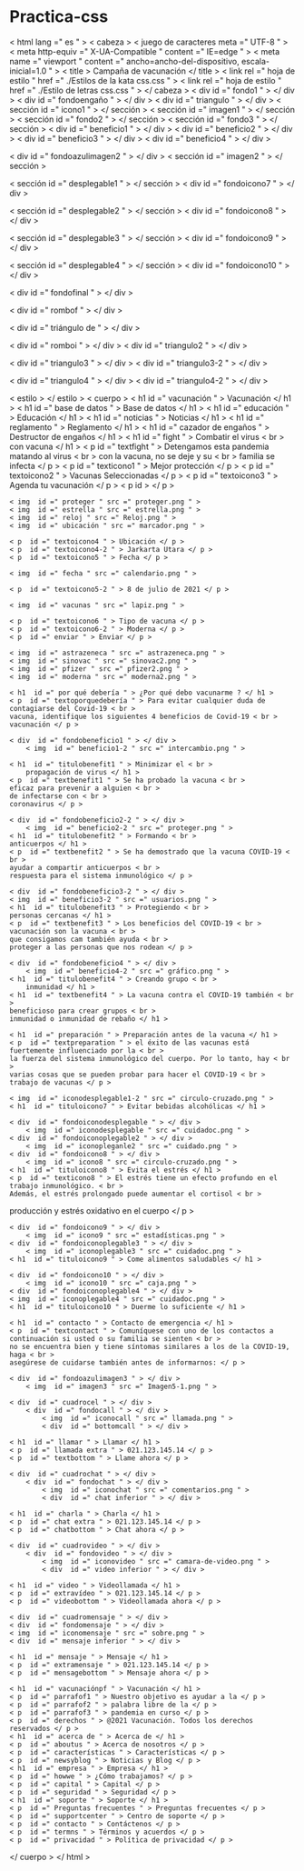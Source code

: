 # Practica-css
<!DOCTYPEhtml >
< html  lang =" es " >
< cabeza >
    < juego de caracteres meta  =" UTF-8 " >
    < meta  http-equiv =" X-UA-Compatible " content =" IE=edge " >
    < meta  name =" viewport " content =" ancho=ancho-del-dispositivo, escala-inicial=1.0 " >
    < title > Campaña de vacunación </ title >
    < link  rel =" hoja de estilo " href =" ./Estilos de la kata css.css " >
    < link  rel =" hoja de estilo " href =" ./Estilo de letras css.css " >
</ cabeza > 
< div  id =" fondo1 " > </ div >
< div  id =" fondoengaño " > </ div >
< div  id =" triangulo " > </ div >
< sección  id =" icono1 " > </ sección >
< sección  id =" imagen1 " > </ sección >
    < sección  id =" fondo2 " > </ sección >
        < sección  id =" fondo3 " > </ sección >
< div  id =" beneficio1 " > </ div >
< div  id =" beneficio2 " > </ div >
< div  id =" beneficio3 " > </ div >
< div  id =" beneficio4 " > </ div >

< div  id =" fondoazulimagen2 " > </ div >
    < sección  id =" imagen2 " > </ sección >

< sección  id =" desplegable1 " > </ sección >
    < div  id =" fondoicono7 " > </ div >

< sección  id =" desplegable2 " > </ sección >
    < div  id =" fondoicono8 " > </ div >

< sección  id =" desplegable3 " > </ sección >
    < div  id =" fondoicono9 " > </ div >

< sección  id =" desplegable4 " > </ sección >
    < div  id =" fondoicono10 " > </ div >

< div  id =" fondofinal " > </ div >

< div  id =" rombof " > </ div >

< div  id =" triángulo de " > </ div >

< div  id =" romboi " > </ div >
< div  id =" triangulo2 " > </ div >

< div  id =" triangulo3 " > </ div >
< div  id =" triangulo3-2 " > </ div >

< div  id =" triangulo4 " > </ div >
< div  id =" triangulo4-2 " > </ div >


< estilo > </ estilo >
< cuerpo >
    < h1  id =" vacunación " > Vacunación </ h1 >
    < h1  id =" base de datos " > Base de datos </ h1 >
    < h1  id =" educación " > Educación </ h1 >
    < h1  id =" noticias " > Noticias </ h1 >
    < h1  id =" reglamento " > Reglamento </ h1 >
    < h1  id =" cazador de engaños " > Destructor de engaños </ h1 >
    < h1  id =" fight " > Combatir el virus < br > con vacuna </ h1 >
    < p  id =" textfight " > Detengamos esta pandemia matando al virus < br >
    con la vacuna, no se deje y su < br >
    familia se infecta </ ​​p >
    < p  id =" texticono1 " > Mejor protección </ p >
    < p  id =" textoicono2 " > Vacunas Seleccionadas </ p >
    < p  id =" textoicono3 " > Agenda tu vacunación </ p >
    < p  id > </ p >

    < img  id =" proteger " src =" proteger.png " >
    < img  id =" estrella " src =" estrella.png " >
    < img  id =" reloj " src =" Reloj.png " >
    < img  id =" ubicación " src =" marcador.png " >

    < p  id =" textoicono4 " > Ubicación </ p >
    < p  id =" textoicono4-2 " > Jarkarta Utara </ p >
    < p  id =" textoicono5 " > Fecha </ p >

    < img  id =" fecha " src =" calendario.png " >

    < p  id =" textoicono5-2 " > 8 ​​de julio de 2021 </ p >

    < img  id =" vacunas " src =" lapiz.png " >

    < p  id =" textoicono6 " > Tipo de vacuna </ p >
    < p  id =" textoicono6-2 " > Moderna </ p >
    < p  id =" enviar " > Enviar </ p >
    
    < img  id =" astrazeneca " src =" astrazeneca.png " >
    < img  id =" sinovac " src =" sinovac2.png " >
    < img  id =" pfizer " src =" pfizer2.png " >
    < img  id =" moderna " src =" moderna2.png " >

    < h1  id =" por qué debería " > ¿Por qué debo vacunarme ? </ h1 >
    < p  id =" textoporquedebería " > Para evitar cualquier duda de contagiarse del Covid-19 < br >
    vacuna, identifique los siguientes 4 beneficios de Covid-19 < br >
    vacunación </ p >

    < div  id =" fondobeneficio1 " > </ div >
        < img  id =" beneficio1-2 " src =" intercambio.png " >

    < h1  id =" titulobenefit1 " > Minimizar el < br > 
        propagación de virus </ h1 >
    < p  id =" textbenefit1 " > Se ha probado la vacuna < br >
    eficaz para prevenir a alguien < br > 
    de infectarse con < br >
    coronavirus </ p >

    < div  id =" fondobeneficio2-2 " > </ div >
        < img  id =" beneficio2-2 " src =" proteger.png " >
    < h1  id =" titulobenefit2 " > Formando < br >
    anticuerpos </ h1 >
    < p  id =" textbenefit2 " > Se ha demostrado que la vacuna COVID-19 < br >
    ayudar a compartir anticuerpos < br >
    respuesta para el sistema inmunológico </ p >

    < div  id =" fondobeneficio3-2 " > </ div >
    < img  id =" beneficio3-2 " src =" usuarios.png " >
    < h1  id =" titulobenefit3 " > Protegiendo < br > 
    personas cercanas </ h1 >
    < p  id =" textbenefit3 " > Los beneficios del COVID-19 < br >
    vacunación son la vacuna < br >
    que consigamos cam también ayuda < br >
    proteger a las personas que nos rodean </ p >

    < div  id =" fondobeneficio4 " > </ div >
        < img  id =" beneficio4-2 " src =" gráfico.png " >
    < h1  id =" titulobenefit4 " > Creando grupo < br >
        inmunidad </ h1 >
    < h1  id =" textbenefit4 " > La vacuna contra el COVID-19 también < br >
    beneficioso para crear grupos < br >
    inmunidad o inmunidad de rebaño </ h1 >

    < h1  id =" preparación " > Preparación antes de la vacuna </ h1 >
    < p  id =" textpreparation " > el éxito de las vacunas está fuertemente influenciado por la < br >
    la fuerza del sistema inmunológico del cuerpo. Por lo tanto, hay < br >
    varias cosas que se pueden probar para hacer el COVID-19 < br >
    trabajo de vacunas </ p >

    < img  id =" iconodesplegable1-2 " src =" circulo-cruzado.png " >
    < h1  id =" tituloicono7 " > Evitar bebidas alcohólicas </ h1 >

    < div  id =" fondoiconodesplegable " > </ div >
        < img  id =" iconodesplegable " src =" cuidadoc.png " >
    < div  id =" fondoiconoplegable2 " > </ div >
        < img  id =" iconopleganle2 " src =" cuidado.png " >
    < div  id =" fondoicono8 " > </ div >
        < img  id =" icono8 " src =" circulo-cruzado.png " >    
    < h1  id =" tituloicono8 " > Evita el estrés </ h1 >
    < p  id =" texticono8 " > El estrés tiene un efecto profundo en el trabajo inmunológico. < br >
    Además, el estrés prolongado puede aumentar el cortisol < br >
producción y estrés oxidativo en el cuerpo </ p >

    < div  id =" fondoicono9 " > </ div >
        < img  id =" icono9 " src =" estadísticas.png " >
    < div  id =" fondoiconoplegable3 " > </ div >
        < img  id =" iconoplegable3 " src =" cuidadoc.png " >
    < h1  id =" tituloicono9 " > Come alimentos saludables </ h1 >

    < div  id =" fondoicono10 " > </ div >
        < img  id =" icono10 " src =" caja.png " >
    < div  id =" fondoiconoplegable4 " > </ div >
    < img  id =" iconoplegable4 " src =" cuidadoc.png " >
    < h1  id =" tituloicono10 " > Duerme lo suficiente </ h1 >

    < h1  id =" contacto " > Contacto de emergencia </ h1 >
    < p  id =" textcontact " > Comuníquese con uno de los contactos a continuación si usted o su familia se sienten < br >
    no se encuentra bien y tiene síntomas similares a los de la COVID-19, haga < br >
    asegúrese de cuidarse también antes de informarnos: </ p >

    < div  id =" fondoazulimagen3 " > </ div >
        < img  id =" imagen3 " src =" Imagen5-1.png " >
    
    < div  id =" cuadrocel " > </ div >
        < div  id =" fondocall " > </ div >
            < img  id =" iconocall " src =" llamada.png " >
            < div  id =" bottomcall " > </ div >
    
    < h1  id =" llamar " > Llamar </ h1 >
    < p  id =" llamada extra " > 021.123.145.14 </ p >
    < p  id =" textbottom " > Llame ahora </ p >

    < div  id =" cuadrochat " > </ div >
        < div  id =" fondochat " > </ div >
            < img  id =" iconochat " src =" comentarios.png " >
            < div  id =" chat inferior " > </ div >
    
    < h1  id =" charla " > Charla </ h1 >
    < p  id =" chat extra " > 021.123.145.14 </ p >
    < p  id =" chatbottom " > Chat ahora </ p >

    < div  id =" cuadrovideo " > </ div >
        < div  id =" fondovideo " > </ div >
            < img  id =" iconovideo " src =" camara-de-video.png " >
            < div  id =" video inferior " > </ div >
    
    < h1  id =" video " > Videollamada </ h1 >
    < p  id =" extravídeo " > 021.123.145.14 </ p >
    < p  id =" videobottom " > Videollamada ahora </ p >

    < div  id =" cuadromensaje " > </ div >
    < div  id =" fondomensaje " > </ div >
    < img  id =" iconomensaje " src =" sobre.png " >
    < div  id =" mensaje inferior " > </ div >

    < h1  id =" mensaje " > Mensaje </ h1 >
    < p  id =" extramensaje " > 021.123.145.14 </ p >
    < p  id =" mensagebottom " > Mensaje ahora </ p >

    < h1  id =" vacunaciónpf " > Vacunación </ h1 >
    < p  id =" parrafof1 " > Nuestro objetivo es ayudar a la </ p >
    < p  id =" parrafof2 " > palabra libre de la </ p >
    < p  id =" parrafof3 " > pandemia en curso </ p >
    < p  id =" derechos " > @2021 Vacunación. Todos los derechos reservados </ p >
    < h1  id =" acerca de " > Acerca de </ h1 >
    < p  id =" aboutus " > Acerca de nosotros </ p >
    < p  id =" características " > Características </ p >
    < p  id =" newsyblog " > Noticias y Blog </ p >
    < h1  id =" empresa " > Empresa </ h1 >
    < p  id =" howwe " > ¿Cómo trabajamos? </ p >
    < p  id =" capital " > Capital </ p >
    < p  id =" seguridad " > Seguridad </ p >
    < h1  id =" soporte " > Soporte </ h1 >
    < p  id =" Preguntas frecuentes " > Preguntas frecuentes </ p >
    < p  id =" supportcenter " > Centro de soporte </ p >
    < p  id =" contacto " > Contáctenos </ p >
    < p  id =" termns " > Términos y acuerdos </ p >
    < p  id =" privacidad " > Política de privacidad </ p >
</ cuerpo >
</ html >
